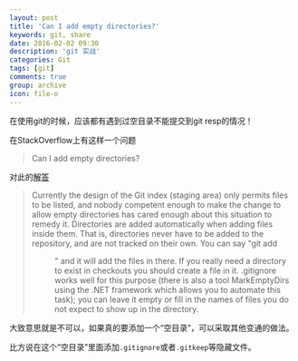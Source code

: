 ```yaml
---
layout: post
title: 'Can I add empty directories?'
keywords: git, share
date: 2016-02-02 09:30
description: 'git 实战'
categories: Git
tags: [git]
comments: true
group: archive
icon: file-o
---
```


在使用git的时候，应该都有遇到过空目录不能提交到git resp的情况！

<!--more-->

在StackOverflow上有这样一个问题

>Can I add empty directories?

对此的[解答](https://git.wiki.kernel.org/index.php/GitFaq#Can_I_add_empty_directories.3F
)
>Currently the design of the Git index (staging area) only permits files to be listed, and nobody competent enough to make the change to allow empty directories has cared enough about this situation to remedy it.
Directories are added automatically when adding files inside them. That is, directories never have to be added to the repository, and are not tracked on their own.
You can say "git add <dir>" and it will add the files in there.
If you really need a directory to exist in checkouts you should create a file in it. .gitignore works well for this purpose (there is also a tool MarkEmptyDirs using the .NET framework which allows you to automate this task); you can leave it empty or fill in the names of files you do not expect to show up in the directory.

大致意思就是不可以，如果真的要添加一个“空目录”，可以采取其他变通的做法。

比方说在这个“空目录”里面添加`.gitignore`或者`.gitkeep`等隐藏文件。
